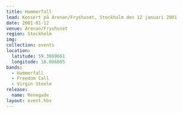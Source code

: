 ```yaml
---
title: Hammerfall
lead: Konsert på Arenan/Fryshuset, Stockholm den 12 januari 2001
date: 2001-01-12
venue: Arenan/Fryshuset
region: Stockholm
img:
collection: events
location:
  latitude: 59.3009661
  longitude: 18.086805
bands:
  - Hammerfall
  - Freedom Call
  - Virgin Steele
release:
  name: Renegade
layout: event.hbs
---
```

